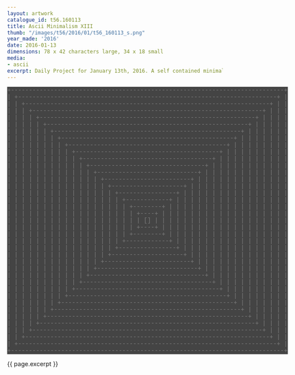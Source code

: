 ```yaml
---
layout: artwork
catalogue_id: t56.160113
title: Ascii Minimalism XIII
thumb: "/images/t56/2016/01/t56_160113_s.png"
year_made: '2016'
date: 2016-01-13
dimensions: 78 x 42 characters large, 34 x 18 small
media:
- ascii
excerpt: Daily Project for January 13th, 2016. A self contained minimalist ascii artwork. Fonts and css styles are allowed and included on page. Adapts to mobile and laptop breakpoints.
---
```


<style>
    pre {
        background-color: #444444;
        color: #7C7C7C;
        font-family: "Lucida Sans Typewriter","Lucida Typewriter",Courier,monospace;
        font-size: .875rem;
        line-height: 1rem;
        padding: 0;
        overflow: hidden;
    }

    @media screen and (max-width: 600px) {
      .ascii-large {
        display: none;
      }
      pre {
        width: 18rem;
      }
    }
    @media screen and (min-width: 600px){
        .ascii-small {
          display: none;
      }
      pre {
        width: 41rem;
      }
    }
</style>

<pre class="ascii-large">
+----------------------------------------------------------------------------+
| +------------------------------------------------------------------------+ |
| | +--------------------------------------------------------------------+ | |
| | | +----------------------------------------------------------------+ | | |
| | | | +------------------------------------------------------------+ | | | |
| | | | | +--------------------------------------------------------+ | | | | |
| | | | | | +----------------------------------------------------+ | | | | | |
| | | | | | | +------------------------------------------------+ | | | | | | |
| | | | | | | | +--------------------------------------------+ | | | | | | | |
| | | | | | | | | +----------------------------------------+ | | | | | | | | |
| | | | | | | | | | +------------------------------------+ | | | | | | | | | |
| | | | | | | | | | | +--------------------------------+ | | | | | | | | | | |
| | | | | | | | | | | | +----------------------------+ | | | | | | | | | | | |
| | | | | | | | | | | | | +------------------------+ | | | | | | | | | | | | |
| | | | | | | | | | | | | | +--------------------+ | | | | | | | | | | | | | |
| | | | | | | | | | | | | | | +----------------+ | | | | | | | | | | | | | | |
| | | | | | | | | | | | | | | | +------------+ | | | | | | | | | | | | | | | |
| | | | | | | | | | | | | | | | | +--------+ | | | | | | | | | | | | | | | | |
| | | | | | | | | | | | | | | | | | +----+ | | | | | | | | | | | | | | | | | |
| | | | | | | | | | | | | | | | | | | [] | | | | | | | | | | | | | | | | | | |
| | | | | | | | | | | | | | | | | | +----+ | | | | | | | | | | | | | | | | | |
| | | | | | | | | | | | | | | | | +--------+ | | | | | | | | | | | | | | | | |
| | | | | | | | | | | | | | | | +------------+ | | | | | | | | | | | | | | | |
| | | | | | | | | | | | | | | +----------------+ | | | | | | | | | | | | | | |
| | | | | | | | | | | | | | +--------------------+ | | | | | | | | | | | | | |
| | | | | | | | | | | | | +------------------------+ | | | | | | | | | | | | |
| | | | | | | | | | | | +----------------------------+ | | | | | | | | | | | |
| | | | | | | | | | | +--------------------------------+ | | | | | | | | | | |
| | | | | | | | | | +------------------------------------+ | | | | | | | | | |
| | | | | | | | | +----------------------------------------+ | | | | | | | | |
| | | | | | | | +--------------------------------------------+ | | | | | | | |
| | | | | | | +------------------------------------------------+ | | | | | | |
| | | | | | +----------------------------------------------------+ | | | | | |
| | | | | +--------------------------------------------------------+ | | | | |
| | | | +------------------------------------------------------------+ | | | |
| | | +----------------------------------------------------------------+ | | |
| | +--------------------------------------------------------------------+ | |
| +------------------------------------------------------------------------+ |
+----------------------------------------------------------------------------+
</pre>

<pre class="ascii-small">
+--------------------------------+
| +----------------------------+ |
| | +------------------------+ | |
| | | +--------------------+ | | |
| | | | +----------------+ | | | |
| | | | | +------------+ | | | | |
| | | | | | +--------+ | | | | | |
| | | | | | | +----+ | | | | | | |
| | | | | | | | [] | | | | | | | |
| | | | | | | +----+ | | | | | | |
| | | | | | +--------+ | | | | | |
| | | | | +------------+ | | | | |
| | | | +----------------+ | | | |
| | | +--------------------+ | | |
| | +------------------------+ | |
| +----------------------------+ |
+--------------------------------+
</pre>

{{ page.excerpt }}
